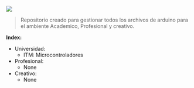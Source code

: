 ![](https://upload.wikimedia.org/wikipedia/commons/4/42/Arduino_Uno_logo.png)

> Repositorio creado para gestionar todos los archivos de arduino para el ambiente Academico, Profesional y creativo.


**Index:**           
+ Universidad:
    + ITM: Microcontroladores
+ Profesional:
    + None
+ Creativo:
    + None
